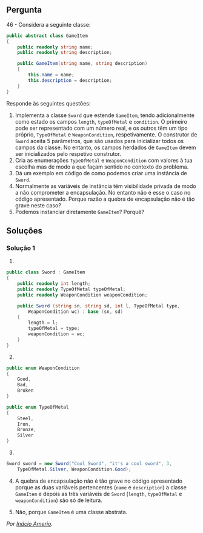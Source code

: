 ## Pergunta

46 - Considera a seguinte classe:

```cs
public abstract class GameItem
{
    public readonly string name;
    public readonly string description;

    public GameItem(string name, string description)
    {
        this.name = name;
        this.description = description;
    }
}
```

Responde às seguintes questões:

1. Implementa a classe `Sword` que estende `GameItem`, tendo adicionalmente
   como estado os campos `length`, `typeOfMetal` e `condition`. O primeiro
   pode ser representado com um número real, e os outros têm um tipo próprio,
   `TypeOfMetal` e `WeaponCondition`, respetivamente. O construtor de `Sword`
   aceita 5 parâmetros, que são usados para inicializar todos os campos da
   classe. No entanto, os campos herdados de `GameItem` devem ser
   inicializados pelo respetivo construtor.
2. Cria as enumerações `TypeOfMetal` e `WeaponCondition` com valores à tua
   escolha mas de modo a que façam sentido no contexto do problema.
3. Dá um exemplo em código de como podemos criar uma instância de `Sword`.
4. Normalmente as variáveis de instância têm visibilidade privada de modo a
   não comprometer a encapsulação. No entanto não é esse o caso no código
   apresentado. Porque razão a quebra de encapsulação não é tão grave neste
   caso?
5. Podemos instanciar diretamente `GameItem`? Porquê?

## Soluções

### Solução 1

1.
```cs
public class Sword : GameItem
{
    public readonly int length;
    public readonly TypeOfMetal typeOfMetal;
    public readonly WeaponCondition weaponCondition;

    public Sword (string sn, string sd, int l, TypeOfMetal type,
        WeaponCondition wc) : base (sn, sd)
    {
        length = l;
        typeOfMetal = type;
        weaponCondition = wc;
    }
}
```

2.
```cs
public enum WeaponCondition
{
    Good,
    Bad,
    Broken
}

public enum TypeOfMetal
{
    Steel,
    Iron,
    Bronze,
    Silver
}
```

3.
```cs
Sword sword = new Sword("Cool Sword", "it's a cool sword", 3,
    TypeOfMetal.Silver, WeaponCondition.Good);
```

4. A quebra de encapsulação não é tão grave no código apresentado porque as
duas variáveis pertencentes (`name` e `description`) a classe `GameItem` e
depois as três variáveis de `Sword` (`length`, `typeOfMetal` e `weaponCondition`)
são só de leitura.

5. Não, porque `GameItem` é uma classe abstrata.

*Por [Inácio Amerio](https://github.com/FPTheFluffyPawed).*